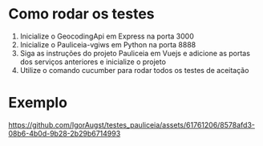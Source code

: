 # Como rodar os testes

1. Inicialize o GeocodingApi em Express na porta 3000
2. Inicialize o Pauliceia-vgiws em Python na porta 8888
3. Siga as instruções do projeto Pauliceia em Vuejs e adicione as portas dos serviços anteriores e inicialize o projeto
4. Utilize o comando cucumber para rodar todos os testes de aceitação

# Exemplo



https://github.com/IgorAugst/testes_pauliceia/assets/61761206/8578afd3-08b6-4b0d-9b28-2b29b6714993

